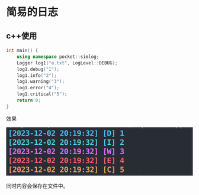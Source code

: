 # 简易的日志

## c++使用

```cpp
int main() {
    using namespace pocket::simlog;
    Logger log1("a.txt", LogLevel::DEBUG);
    log1.debug("1");
    log1.info("2");
    log1.warning("3");
    log1.error("4");
    log1.critical("5");
    return 0;
}
```
效果

![Alt text](image.png)

同时内容会保存在文件中。
